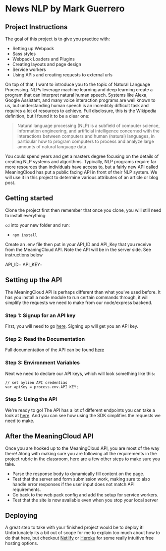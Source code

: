 # News NLP by Mark Guerrero

## Project Instructions

The goal of this project is to give you practice with:
- Setting up Webpack
- Sass styles
- Webpack Loaders and Plugins
- Creating layouts and page design
- Service workers
- Using APIs and creating requests to external urls

On top of that, I want to introduce you to the topic of Natural Language Processing. NLPs leverage machine learning and deep learning create a program that can interpret natural human speech. Systems like Alexa, Google Assistant, and many voice interaction programs are well known to us, but understanding human speech is an incredibly difficult task and requires a lot of resources to achieve. Full disclosure, this is the Wikipedia definition, but I found it to be a clear one:

> Natural language processing (NLP) is a subfield of computer science, information engineering, and artificial intelligence
concerned with the interactions between computers and human (natural) languages, in particular how to program computers to
process and analyze large amounts of natural language data.

You could spend years and get a masters degree focusing on the details of creating NLP systems and algorithms. Typically, NLP programs require far more resources than individuals have access to, but a fairly new API called MeaningCloud has put a public facing API in front of their NLP system. We will use it in this project to determine various attributes of an article or blog post.

## Getting started

Clone the project first then remember that once you clone, you will still need to install everything:

`cd` into your new folder and run:
- `npm install`

Create an .env file then put in your API_ID and API_Key that you receive from the MeaningCloud API. Note the API will be in the server side. See instructions below

API_ID=
API_KEY=

## Setting up the API

The MeaningCloud API is perhaps different than what you've used before. It has you install a node module to run certain commands through, it will simplify the requests we need to make from our node/express backend.

### Step 1: Signup for an API key
First, you will need to go [here](https://www.meaningcloud.com/developer/login). Signing up will get you an API key.

### Step 2: Read the Documentation
Full documentation of the API can be found [here](https://www.meaningcloud.com/developer/apis)

### Step 3: Environment Variables
Next we need to declare our API keys, which will look something like this:
```
// set aylien API credentias
var apiKey = process.env.API_KEY;
```

### Step 5: Using the API

We're ready to go! The API has a lot of different endpoints you can take a look at [here](https://www.meaningcloud.com/developer/apis). And you can see how using the SDK simplifies the requests we need to make.

## After the MeaningCloud API

Once you are hooked up to the MeaningCloud API, you are most of the way there! Along with making sure you are following all the requirements in the project rubric in the classroom, here are a few other steps to make sure you take.

- Parse the response body to dynamically fill content on the page.
- Test that the server and form submission work, making sure to also handle error responses if the user input does not match API requirements.
- Go back to the web pack config and add the setup for service workers.
- Test that the site is now available even when you stop your local server

## Deploying

A great step to take with your finished project would be to deploy it! Unfortunately its a bit out of scope for me to explain too much about how to do that here, but checkout [Netlify](https://www.netlify.com/) or [Heroku](https://www.heroku.com/) for some really intuitive free hosting options.
